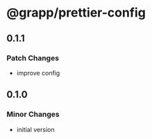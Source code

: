 # @grapp/prettier-config

## 0.1.1

### Patch Changes

- improve config

## 0.1.0

### Minor Changes

- initial version
